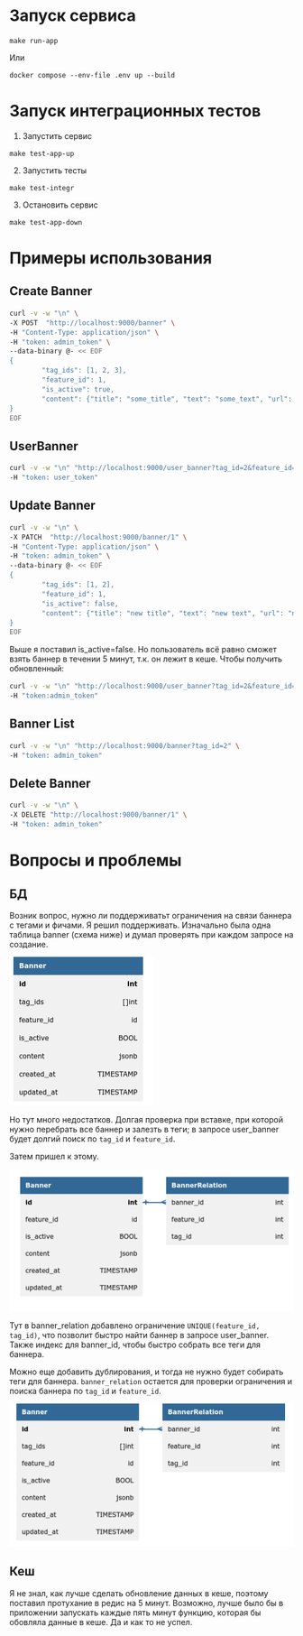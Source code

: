 # Запуск сервиса
```
make run-app
```
Или
```
docker compose --env-file .env up --build
```

# Запуск интеграционных тестов
1. Запустить сервис
```
make test-app-up
```
2. Запустить тесты
```
make test-integr
```
3. Остановить сервис
```
make test-app-down
```

# Примеры использования
## Create Banner
```bash
curl -v -w "\n" \
-X POST  "http://localhost:9000/banner" \
-H "Content-Type: application/json" \
-H "token: admin_token" \
--data-binary @- << EOF
{
        "tag_ids": [1, 2, 3], 
        "feature_id": 1, 
        "is_active": true, 
        "content": {"title": "some_title", "text": "some_text", "url": "some_url"}
}
EOF
```

## UserBanner
```bash
curl -v -w "\n" "http://localhost:9000/user_banner?tag_id=2&feature_id=1" \
-H "token: user_token"
```

## Update Banner
```bash
curl -v -w "\n" \
-X PATCH  "http://localhost:9000/banner/1" \
-H "Content-Type: application/json" \
-H "token: admin_token" \
--data-binary @- << EOF
{
        "tag_ids": [1, 2], 
        "feature_id": 1, 
        "is_active": false, 
        "content": {"title": "new title", "text": "new text", "url": "new url"}
}
EOF
```

Выше я поставил is_active=false. Но пользователь всё равно сможет взять баннер в течении 5 минут, т.к. он лежит в кеше.
Чтобы получить обновленный:
```bash
curl -v -w "\n" "http://localhost:9000/user_banner?tag_id=2&feature_id=1&use_last_revision=true" \
-H "token:admin_token"
```

## Banner List
```bash
curl -v -w "\n" "http://localhost:9000/banner?tag_id=2" \
-H "token: admin_token"
```

## Delete Banner
```bash
curl -v -w "\n" \
-X DELETE "http://localhost:9000/banner/1" \
-H "token: admin_token"
```

# Вопросы и проблемы
## БД
Возник вопрос, нужно ли поддерживатьт ограничения на связи баннера с тегами и фичами. Я решил поддерживать. Изначально была одна таблица banner (схема ниже) и думал проверять при каждом запросе на создание.

![alt text](image.png)


Но тут много недостатков. Долгая проверка при вставке, при которой нужно перебрать все баннер и залезть в теги; в запросе user_banner будет долгий поиск по `tag_id` и `feature_id`.

Затем пришел к этому.

![alt text](image-2.png)


Тут в banner_relation добавлено ограничение `UNIQUE(feature_id, tag_id)`, что позволит быстро найти баннер в запросе user_banner.
Также индекс для banner_id, чтобы быстро собрать все теги для баннера.

Можно еще добавить дублирования, и тогда не нужно будет собирать теги для баннера. `banner_relation` остается для проверки ограничения и поиска баннера по `tag_id` и `feature_id`.

![alt text](image-1.png)

## Кеш
Я не знал, как лучше сделать обновление данных в кеше, поэтому поставил протухание в редис на 5 минут. Возможно, лучше было бы в приложении запускать каждые пять минут функцию, которая бы обовляла данные в кеше. Да и как то не успел.

